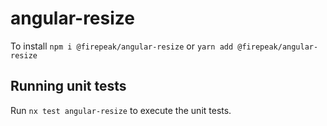 # angular-resize

To install 
`npm i @firepeak/angular-resize` or `yarn add @firepeak/angular-resize`

## Running unit tests

Run `nx test angular-resize` to execute the unit tests.
